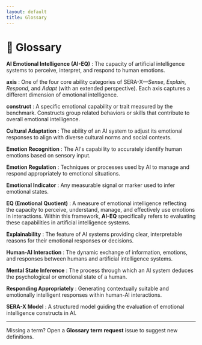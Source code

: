 ```yaml
---
layout: default
title: Glossary
---
```


# 📖 Glossary

**AI Emotional Intelligence (AI-EQ)**
: The capacity of artificial intelligence systems to perceive, interpret, and respond to human emotions.

**axis**
: One of the four core ability categories of SERA-X—*Sense*, *Explain*, *Respond*, and *Adapt* (with an extended perspective). Each axis captures a different dimension of emotional intelligence.

**construct**
: A specific emotional capability or trait measured by the benchmark. Constructs group related behaviors or skills that contribute to overall emotional intelligence.

**Cultural Adaptation**
: The ability of an AI system to adjust its emotional responses to align with diverse cultural norms and social contexts.

**Emotion Recognition**
: The AI's capability to accurately identify human emotions based on sensory input.

**Emotion Regulation**
: Techniques or processes used by AI to manage and respond appropriately to emotional situations.

**Emotional Indicator**
: Any measurable signal or marker used to infer emotional states.

**EQ (Emotional Quotient)**
: A measure of emotional intelligence reflecting the capacity to perceive, understand, manage, and effectively use emotions in interactions. Within this framework, **AI-EQ** specifically refers to evaluating these capabilities in artificial intelligence systems.

**Explainability**
: The feature of AI systems providing clear, interpretable reasons for their emotional responses or decisions.

**Human-AI Interaction**
: The dynamic exchange of information, emotions, and responses between humans and artificial intelligence systems.

**Mental State Inference**
: The process through which an AI system deduces the psychological or emotional state of a human.

**Responding Appropriately**
: Generating contextually suitable and emotionally intelligent responses within human-AI interactions.

**SERA-X Model**
: A structured model guiding the evaluation of emotional intelligence constructs in AI.

---

Missing a term? Open a **Glossary term request** issue to suggest new definitions.

